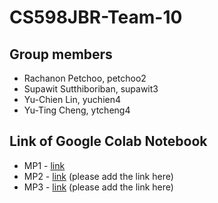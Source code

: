 # CS598JBR-Team-10

## Group members
- Rachanon Petchoo, petchoo2
- Supawit Sutthiboriban, supawit3
- Yu-Chien Lin, yuchien4
- Yu-Ting Cheng, ytcheng4

## Link of Google Colab Notebook
- MP1 - [link](https://colab.research.google.com/drive/1bAk5WeeVVtTLhtL0Io4I7OFVxbniCs3j)
- MP2 - [link](URL) (please add the link here)
- MP3 - [link](URL) (please add the link here)
